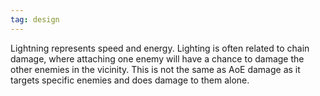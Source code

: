 ```yaml
---
tag: design
---
```

Lightning represents speed and energy. 
Lighting is often related to chain damage, where attaching one enemy will have a chance to damage the other enemies in the vicinity. This is not the same as AoE damage as it targets specific enemies and does damage to them alone.